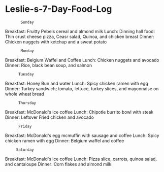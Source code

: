 # Leslie-s-7-Day-Food-Log

           Sunday
Breakfast: Fruitty Pebels cereal and almond milk 
Lunch: Dinning hall food: Thin crust cheese pizza, Ceasr salad, Quinoa, and chicken breast 
Dinner: Chicken nuggets with ketchup and a sweat potato

           Monday
Breakfast: Belgium Waffel and Coffee
Lunch: Chicken nuggets and avocado
Dinner: Rice, black bean soup, and salmon

          Tuesday
Breakfast: Honey Bun and water
Lunch: Spicy chicken ramen with egg 
Dinner: Turkey sandwich; tomato, lettuce, turkey slices, and mayonnaise on whole wheat bread

          Thursday
Breakfast: McDonald's ice coffee 
Lunch: Chipotle burrito bowl with steak 
Dinner: Leftover Fried chicken and avocado 

          Friday
Breakfast: McDonald's egg mcmuffin with sausage and coffee 
Lunch: Spicy chicken ramen with egg
Dinner: Belgium waffel and coffee

         Saturday
Breakfast: McDonald's ice coffee
Lunch: Pizza slice, carrots, quinoa salad, and cantaloupe
Dinner: Corn flakes and almond milk
